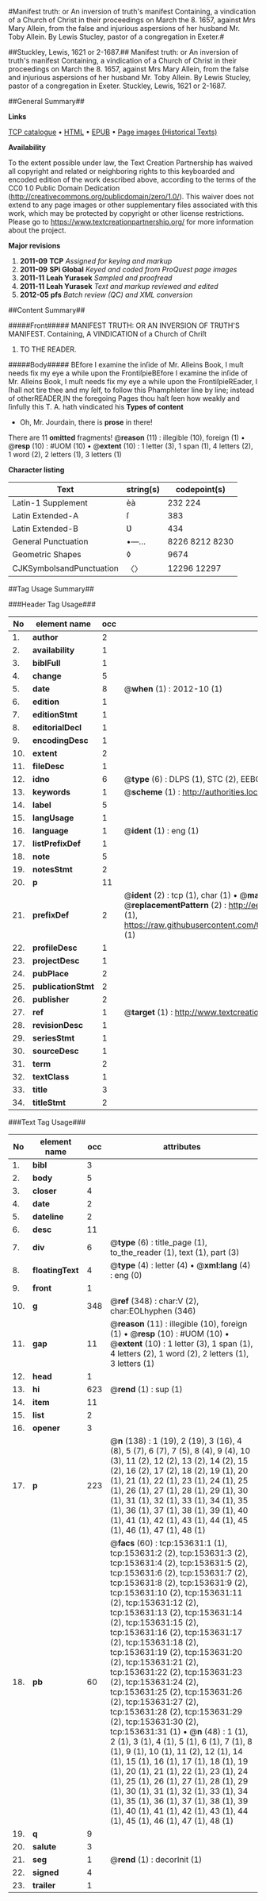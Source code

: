 #Manifest truth: or An inversion of truth's manifest Containing, a vindication of a Church of Christ in their proceedings on March the 8. 1657, against Mrs Mary Allein, from the false and injurious aspersions of her husband Mr. Toby Allein. By Lewis Stucley, pastor of a congregation in Exeter.#

##Stuckley, Lewis, 1621 or 2-1687.##
Manifest truth: or An inversion of truth's manifest Containing, a vindication of a Church of Christ in their proceedings on March the 8. 1657, against Mrs Mary Allein, from the false and injurious aspersions of her husband Mr. Toby Allein. By Lewis Stucley, pastor of a congregation in Exeter.
Stuckley, Lewis, 1621 or 2-1687.

##General Summary##

**Links**

[TCP catalogue](http://www.ota.ox.ac.uk/tcp/)  • 
[HTML](http://tei.it.ox.ac.uk/tcp/Texts-HTML/free/A94/A94096.html)  • 
[EPUB](http://tei.it.ox.ac.uk/tcp/Texts-EPUB/free/A94/A94096.epub) • 
[Page images (Historical Texts)](https://historicaltexts.jisc.ac.uk/eebo-99896001e)

**Availability**

To the extent possible under law, the Text Creation Partnership has waived all copyright and related or neighboring rights to this keyboarded and encoded edition of the work described above, according to the terms of the CC0 1.0 Public Domain Dedication (http://creativecommons.org/publicdomain/zero/1.0/). This waiver does not extend to any page images or other supplementary files associated with this work, which may be protected by copyright or other license restrictions. Please go to https://www.textcreationpartnership.org/ for more information about the project.

**Major revisions**

1. __2011-09__ __TCP__ *Assigned for keying and markup*
1. __2011-09__ __SPi Global__ *Keyed and coded from ProQuest page images*
1. __2011-11__ __Leah Yurasek__ *Sampled and proofread*
1. __2011-11__ __Leah Yurasek__ *Text and markup reviewed and edited*
1. __2012-05__ __pfs__ *Batch review (QC) and XML conversion*

##Content Summary##

#####Front#####
MANIFEST TRUTH: OR AN INVERSION OF TRƲTH'S MANIFEST. Containing, A VINDICATION of a Church of Chriſt
1. TO THE READER.

#####Body#####
BEfore I examine the inſide of Mr. Alleins Book, I muſt needs fix my eye a while upon the FrontiſpieBEfore I examine the inſide of Mr. Alleins Book, I muſt needs fix my eye a while upon the FrontiſpieREader, I ſhall not tire thee and my ſelf, to follow this Phamphleter line by line; instead of otherREADER,IN the foregoing Pages thou haſt ſeen how weakly and ſinfully this T. A. hath vindicated his 
**Types of content**

  * Oh, Mr. Jourdain, there is **prose** in there!

There are 11 **omitted** fragments! 
 @__reason__ (11) : illegible (10), foreign (1)  •  @__resp__ (10) : #UOM (10)  •  @__extent__ (10) : 1 letter (3), 1 span (1), 4 letters (2), 1 word (2), 2 letters (1), 3 letters (1)

**Character listing**


|Text|string(s)|codepoint(s)|
|---|---|---|
|Latin-1 Supplement|èà|232 224|
|Latin Extended-A|ſ|383|
|Latin Extended-B|Ʋ|434|
|General Punctuation|•—…|8226 8212 8230|
|Geometric Shapes|◊|9674|
|CJKSymbolsandPunctuation|〈〉|12296 12297|

##Tag Usage Summary##

###Header Tag Usage###

|No|element name|occ|attributes|
|---|---|---|---|
|1.|__author__|2||
|2.|__availability__|1||
|3.|__biblFull__|1||
|4.|__change__|5||
|5.|__date__|8| @__when__ (1) : 2012-10 (1)|
|6.|__edition__|1||
|7.|__editionStmt__|1||
|8.|__editorialDecl__|1||
|9.|__encodingDesc__|1||
|10.|__extent__|2||
|11.|__fileDesc__|1||
|12.|__idno__|6| @__type__ (6) : DLPS (1), STC (2), EEBO-CITATION (1), PROQUEST (1), VID (1)|
|13.|__keywords__|1| @__scheme__ (1) : http://authorities.loc.gov/ (1)|
|14.|__label__|5||
|15.|__langUsage__|1||
|16.|__language__|1| @__ident__ (1) : eng (1)|
|17.|__listPrefixDef__|1||
|18.|__note__|5||
|19.|__notesStmt__|2||
|20.|__p__|11||
|21.|__prefixDef__|2| @__ident__ (2) : tcp (1), char (1)  •  @__matchPattern__ (2) : ([0-9\-]+):([0-9IVX]+) (1), (.+) (1)  •  @__replacementPattern__ (2) : http://eebo.chadwyck.com/downloadtiff?vid=$1&page=$2 (1), https://raw.githubusercontent.com/textcreationpartnership/Texts/master/tcpchars.xml#$1 (1)|
|22.|__profileDesc__|1||
|23.|__projectDesc__|1||
|24.|__pubPlace__|2||
|25.|__publicationStmt__|2||
|26.|__publisher__|2||
|27.|__ref__|1| @__target__ (1) : http://www.textcreationpartnership.org/docs/. (1)|
|28.|__revisionDesc__|1||
|29.|__seriesStmt__|1||
|30.|__sourceDesc__|1||
|31.|__term__|2||
|32.|__textClass__|1||
|33.|__title__|3||
|34.|__titleStmt__|2||


###Text Tag Usage###

|No|element name|occ|attributes|
|---|---|---|---|
|1.|__bibl__|3||
|2.|__body__|5||
|3.|__closer__|4||
|4.|__date__|2||
|5.|__dateline__|2||
|6.|__desc__|11||
|7.|__div__|6| @__type__ (6) : title_page (1), to_the_reader (1), text (1), part (3)|
|8.|__floatingText__|4| @__type__ (4) : letter (4)  •  @__xml:lang__ (4) : eng (0)|
|9.|__front__|1||
|10.|__g__|348| @__ref__ (348) : char:V (2), char:EOLhyphen (346)|
|11.|__gap__|11| @__reason__ (11) : illegible (10), foreign (1)  •  @__resp__ (10) : #UOM (10)  •  @__extent__ (10) : 1 letter (3), 1 span (1), 4 letters (2), 1 word (2), 2 letters (1), 3 letters (1)|
|12.|__head__|1||
|13.|__hi__|623| @__rend__ (1) : sup (1)|
|14.|__item__|11||
|15.|__list__|2||
|16.|__opener__|3||
|17.|__p__|223| @__n__ (138) : 1 (19), 2 (19), 3 (16), 4 (8), 5 (7), 6 (7), 7 (5), 8 (4), 9 (4), 10 (3), 11 (2), 12 (2), 13 (2), 14 (2), 15 (2), 16 (2), 17 (2), 18 (2), 19 (1), 20 (1), 21 (1), 22 (1), 23 (1), 24 (1), 25 (1), 26 (1), 27 (1), 28 (1), 29 (1), 30 (1), 31 (1), 32 (1), 33 (1), 34 (1), 35 (1), 36 (1), 37 (1), 38 (1), 39 (1), 40 (1), 41 (1), 42 (1), 43 (1), 44 (1), 45 (1), 46 (1), 47 (1), 48 (1)|
|18.|__pb__|60| @__facs__ (60) : tcp:153631:1 (1), tcp:153631:2 (2), tcp:153631:3 (2), tcp:153631:4 (2), tcp:153631:5 (2), tcp:153631:6 (2), tcp:153631:7 (2), tcp:153631:8 (2), tcp:153631:9 (2), tcp:153631:10 (2), tcp:153631:11 (2), tcp:153631:12 (2), tcp:153631:13 (2), tcp:153631:14 (2), tcp:153631:15 (2), tcp:153631:16 (2), tcp:153631:17 (2), tcp:153631:18 (2), tcp:153631:19 (2), tcp:153631:20 (2), tcp:153631:21 (2), tcp:153631:22 (2), tcp:153631:23 (2), tcp:153631:24 (2), tcp:153631:25 (2), tcp:153631:26 (2), tcp:153631:27 (2), tcp:153631:28 (2), tcp:153631:29 (2), tcp:153631:30 (2), tcp:153631:31 (1)  •  @__n__ (48) : 1 (1), 2 (1), 3 (1), 4 (1), 5 (1), 6 (1), 7 (1), 8 (1), 9 (1), 10 (1), 11 (2), 12 (1), 14 (1), 15 (1), 16 (1), 17 (1), 18 (1), 19 (1), 20 (1), 21 (1), 22 (1), 23 (1), 24 (1), 25 (1), 26 (1), 27 (1), 28 (1), 29 (1), 30 (1), 31 (1), 32 (1), 33 (1), 34 (1), 35 (1), 36 (1), 37 (1), 38 (1), 39 (1), 40 (1), 41 (1), 42 (1), 43 (1), 44 (1), 45 (1), 46 (1), 47 (1), 48 (1)|
|19.|__q__|9||
|20.|__salute__|3||
|21.|__seg__|1| @__rend__ (1) : decorInit (1)|
|22.|__signed__|4||
|23.|__trailer__|1||
